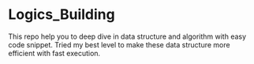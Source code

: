 # Logics_Building
This repo help you to deep dive in data structure and algorithm with easy code snippet. 
Tried my best level to make these data structure more efficient with fast execution.
